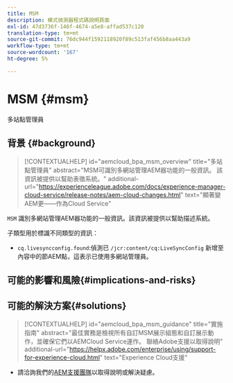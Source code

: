 ```yaml
---
title: MSM
description: 模式偵測器程式碼說明頁面
exl-id: 47d3736f-146f-4674-a5e8-affad537c120
translation-type: tm+mt
source-git-commit: 76dc944f1592118920f89c513faf456b8aa443a9
workflow-type: tm+mt
source-wordcount: '167'
ht-degree: 5%

---
```


# MSM {#msm}

多站點管理員

## 背景 {#background}

>[!CONTEXTUALHELP]
>id="aemcloud_bpa_msm_overview"
>title="多站點管理員"
>abstract="MSM可識別多網站管理AEM器功能的一般資訊。 該資訊被提供以幫助表徵系統。"
>additional-url="https://experienceleague.adobe.com/docs/experience-manager-cloud-service/release-notes/aem-cloud-changes.html" text="顯著變AEM更——作為Cloud Service"

`MSM` 識別多網站管理AEM器功能的一般資訊。該資訊被提供以幫助描述系統。

子類型用於標識不同類型的資訊：

* `cq.livesyncconfig.found`:偵測已 `/jcr:content/cq:LiveSyncConfig` 新增至內容中的節AEM點，這表示已使用多網站管理員。

## 可能的影響和風險{#implications-and-risks}


## 可能的解決方案{#solutions}

>[!CONTEXTUALHELP]
>id="aemcloud_bpa_msm_guidance"
>title="實施指南"
>abstract="最佳實務是檢視所有自訂MSM展示組態和自訂展示動作，並確保它們以AEMCloud Service運作。 聯絡Adobe支援以取得說明"
>additional-url="https://helpx.adobe.com/enterprise/using/support-for-experience-cloud.html" text="Experience Cloud支援"

* 請洽詢我們的[AEM支援團隊](https://helpx.adobe.com/enterprise/using/support-for-experience-cloud.html)以取得說明或解決疑慮。
